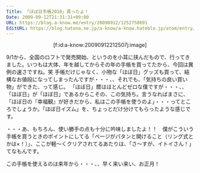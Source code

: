 ```yaml
---
Title: 「ほぼ日手帳2010」買ったよ！
Date: 2009-09-12T21:31:31+09:00
URL: https://blog.a-know.me/entry/20090912/1252758691
EditURL: https://blog.hatena.ne.jp/a-know/a-know.hateblo.jp/atom/entry/12921228815727979951
---
```



<div align="center">[f:id:a-know:20090912212507j:image]</div>

9/1から、全国のロフトで発売開始、というのを小耳に挟んだもので、行ってきました。いつもは大体、年を越してからその年の手帳を買ってたから、今回は異例の速さですね。笑
手帳だけじゃなく、小物な「ほぼ日」グッズも買って、結構なお値段になってしまったんですが・・・、、それでも、「気持ちの良い買い物」ができた、って感じ。
「ほぼ日」暦はほとんどゼロな僕ですが・・・、、「ほぼ日」が「ほぼ日」であるからこその、この気持ち。言うなればまさに、「ほぼ日の『幸福観』が好きだから、私はこの手帳を使うのよ」・・・ってところでしょうか。「ほぼ日イズム」を、ちょっとだけ分けてもらったような感じです。

・・・あ、もちろん、使い勝手の点も十分に吟味しましたよ！！　僕がこういう手帳を買うときのポイントにしてる「ページがパタンと開けること（リング式とかは×！）」、ここが軽〜くクリアされてるあたりは、「さ〜すが、イトイさん！」てなもんです。


この手帳を使えるのは来年から・・・、、早く来い来い、お正月！
